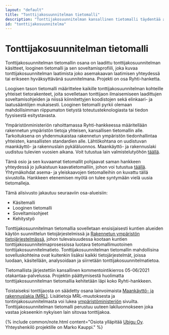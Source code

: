 ```yaml
---
layout: "default"
title: "Tonttijakosuunnitelman tietomalli"
description: "Tonttijakosuunnitelman kansallinen tietomalli täydentää aiempia kaavatietomalleja"
id: "tonttijakosuunnitelma"
---
```

# Tonttijakosuunnitelman tietomalli

Tonttijakosuunnitelman tietomallin osana on laadittu tonttijakosuunnitelman käsitteet, looginen tietomalli ja sen soveltamisprofiili, joka kuvaa tonttijakosuunnitelman laatimista joko asemakaavan laatimisen yhteydessä tai erikseen hyväksyttävänä suunnitelmana. Projekti on osa Ryhti-hanketta. 

Loogisen tason tietomalli määrittelee kaikille tonttijakosuunnitelman kohteille yhteiset tietorakenteet, joita sovelletaan tonttijaon ilmaisemiseen laadittujen soveltamisohjeiden ja niissä kiinnitettyjen koodistojen sekä elinkaari- ja laatusääntöjen mukaisesti. Looginen tietomalli pyrkii olemaan mahdollisimman riippumaton tietystä toteutusteknologiasta tai tiedon fyysisestä esitystavasta.

Ympäristönministeriön rahoittamassa Ryhti-hankkeessa määritellään rakennetun ympäristön tietoja yhteisen, kansallisen tietomallin alle. Tarkoituksena on yhdenmukaistaa rakennetun ympäristön tiedonhallintaa yhteisten, kansallisten standardien alle. Lähtökohtana on uudistuvan maankäyttö- ja rakennuslain pykäläluonnos. Maankäyttö- ja rakennuslaki uudistuu tulevien vuosien aikana. Voit tutustua lain valmistelutyöhön [täällä](https://www.mrluudistus.fi).

Tämä osio ja sen kuvaamat tietomallit pohjaavat saman hankkeen yhteydessä jo julkaistuun kaavatietomalliin, johon voi tutustua [täällä](https://tietomallit.ymparisto.fi/kaavatiedot/). Yhtymäkohdat asema- ja yleiskaavojen tietomalleihin on kuvattu tällä sivustolla. Hankkeen etenemisen myötä on tulee syntymään vielä uusia tietomalleja.

Tämä alisivusto jakautuu seuraaviin osa-alueisiin:
- Käsitemalli
- Looginen tietomalli
- Soveltamisohjeet
- Kehitystyö

Tonttijakosuunnitelman tietomallia sovelletaan ensisijaisesti kuntien alueiden käytön suunnittelun tietojärjestelmissä ja [Rakennetun ympäristön tietojärjestelmässä](https://ym.fi/ryhti/rytj), johon tulevaisuudessa kootaan kuntien tonttijakosuunnitelmaprosessissa luotava tietomallimuotoinen tonttijakosuunnitelmatieto. Tonttijakosuunnitelman tietomallin mahdollisina sovelluskohteina ovat kuitenkin lisäksi kaikki tietojärjestelmät, joissa luodaan, käsitellään, analysoidaan ja siirretään tonttijakosuunnitelmatietoa.

Tietomallista järjestettiin kansallinen kommentointikierros 05-06/2021 otakantaa-palvelussa. Projektin päättymisestä huolimatta tonttijakosuunnitelman tietomallia kehitetään läpi koko Ryhti-hankkeen.

Toistaiseksi tonttijaosta on säädetty osana lainvoimaista [Maankäyttö- ja rakennuslakia (MRL)](https://www.finlex.fi/fi/laki/ajantasa/1999/19990132). Lisätietoja MRL-muutoksesta ja tontinjakosuunnitelmasta voi lukea [ympäristöministeriön](https://ym.fi/fi/ryhti) sivuilta. Tonttijakosuunnitelman tietomalli perustuu uuteen lakiluonnokseen joka vastaa jokseenkin nykyisen lain sitovaa tonttijakoa. 

{% include common/note.html content="Osiota ylläpitää [Ubigu Oy](https://www.ubigu.fi). Yhteyshenkilö projektille on Marko Kauppi." %}
